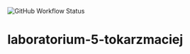 ![GitHub Workflow Status](https://img.shields.io/github/workflow/status/TestowanieAutomatyczneUG/tokarzmaciej/laboratorium-5-tokarzmaciej/pylint?style=plastic)
# laboratorium-5-tokarzmaciej
